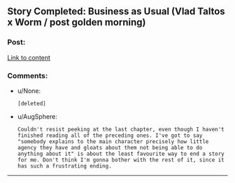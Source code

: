 ## Story Completed: Business as Usual (Vlad Taltos x Worm / post golden morning)

### Post:

[Link to content](https://forums.sufficientvelocity.com/threads/story-business-as-usual-vlad-taltos-x-worm-post-golden-morning.19060/)

### Comments:

- u/None:
  ```
  [deleted]
  ```

- u/AugSphere:
  ```
  Couldn't resist peeking at the last chapter, even though I haven't finished reading all of the preceding ones. I've got to say "somebody explains to the main character precisely how little agency they have and gloats about them not being able to do anything about it" is about the least favourite way to end a story for me. Don't think I'm gonna bother with the rest of it, since it has such a frustrating ending.
  ```

---

